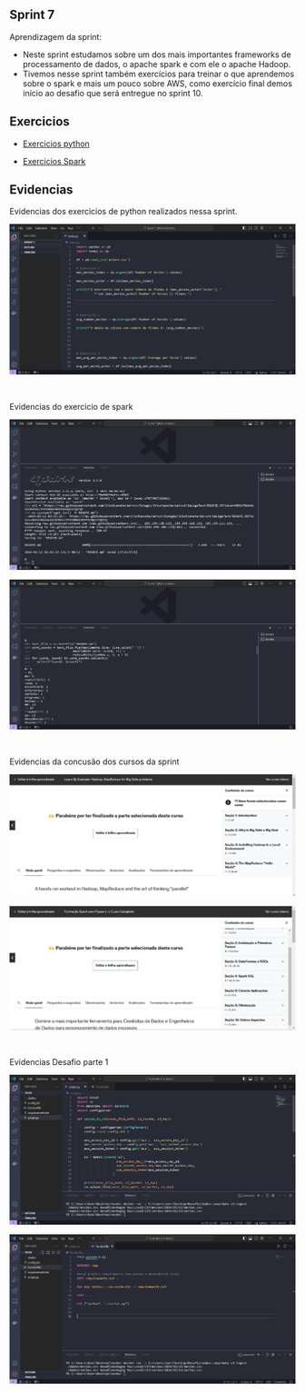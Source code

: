 ## Sprint 7

Aprendizagem da sprint:

- Neste sprint estudamos sobre um dos mais importantes frameworks de processamento de dados, o apache spark e com ele o apache Hadoop.
- Tivemos nesse sprint também exercícios para treinar o que aprendemos sobre o spark e mais um pouco sobre AWS, como exercício final demos início ao desafio que será entregue no sprint 10.


## Exercicios

- [Exercicios python](exercicios/exercios_python.txt)

- [Exercicios Spark](exercicios/exercios_spark.txt)


## Evidencias

Evidencias dos exercicios de python realizados nessa sprint.

![Evidencia exercios de python](evidencias/evidencia-exercicio-python.png)

<br/>

Evidencias do exercicio de spark

![Evidencia exercicio spark](evidencias/evidencia-exercicio-spark.png)

![Evidencia exercicio spark](evidencias/evidencia-exercicio-spark-2.png)

<br/>

Evidencias da concusão dos cursos da sprint

![Evidencia curso de hadoop](evidencias/hadoop-evidencia.png)

![Evidencia curso de spark](evidencias/spark-curso-evidencia.png)

<br/>

Evidencias Desafio parte 1

![Evidencia codigo python](evidencias/evidencia-desafio-parte1-1.png)

![Evidencia codigo docker](evidencias/evidencia-desafio-parte1-2.png)